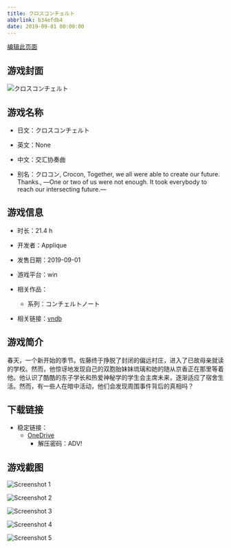 ```yaml
---
title: クロスコンチェルト
abbrlink: b34efdb4
date: 2019-09-01 00:00:00
---
```

[编辑此页面](https://github.com/ACG-3/ADV3-source/blob/main/source/_posts/games/%E3%82%AF%E3%83%AD%E3%82%B9%E3%82%B3%E3%83%B3%E3%83%81%E3%82%A7%E3%83%AB%E3%83%88.md)

## 游戏封面

![クロスコンチェルト](https://pan.timero.xyz/onedrive/img_lib_001/%E3%82%AF%E3%83%AD%E3%82%B9%E3%82%B3%E3%83%B3%E3%83%81%E3%82%A7%E3%83%AB%E3%83%88_cover.avif)


## 游戏名称

- 日文：クロスコンチェルト
- 英文：None
- 中文：交汇协奏曲

- 别名：クロコン, Crocon, Together, we all were able to create our future. Thanks., ―One or two of us were not enough. It took everybody to reach our intersecting future.―


## 游戏信息

- 时长：21.4 h
- 开发者：Applique
- 发售日期：2019-09-01
- 游戏平台：win
- 相关作品：
   - 系列：コンチェルトノート

- 相关链接：[vndb](https://vndb.org/v21647)


## 游戏简介

春天，一个新开始的季节。佐藤终于挣脱了封闭的偏远村庄，进入了已故母亲就读的学校。然而，他惊讶地发现自己的双胞胎妹妹琉璃和她的随从京香正在那里等着他。他认识了酷酷的东子学长和热爱神秘学的学生会主席未来，逐渐适应了宿舍生活。然而，有一些人在暗中活动，他们会发现周围事件背后的真相吗？




## 下载链接

- 稳定链接：
    - [OneDrive](https://pan.timero.xyz/onedrive/adv_lib_001/%E3%82%AF%E3%83%AD%E3%82%B9%E3%82%B3%E3%83%B3%E3%83%81%E3%82%A7%E3%83%AB%E3%83%88)
        - 解压密码：ADV!



## 游戏截图


![Screenshot 1](https://pan.timero.xyz/onedrive/img_lib_001/%E3%82%AF%E3%83%AD%E3%82%B9%E3%82%B3%E3%83%B3%E3%83%81%E3%82%A7%E3%83%AB%E3%83%88_Screenshot_1.avif)

![Screenshot 2](https://pan.timero.xyz/onedrive/img_lib_001/%E3%82%AF%E3%83%AD%E3%82%B9%E3%82%B3%E3%83%B3%E3%83%81%E3%82%A7%E3%83%AB%E3%83%88_Screenshot_2.avif)

![Screenshot 3](https://pan.timero.xyz/onedrive/img_lib_001/%E3%82%AF%E3%83%AD%E3%82%B9%E3%82%B3%E3%83%B3%E3%83%81%E3%82%A7%E3%83%AB%E3%83%88_Screenshot_3.avif)

![Screenshot 4](https://pan.timero.xyz/onedrive/img_lib_001/%E3%82%AF%E3%83%AD%E3%82%B9%E3%82%B3%E3%83%B3%E3%83%81%E3%82%A7%E3%83%AB%E3%83%88_Screenshot_4.avif)

![Screenshot 5](https://pan.timero.xyz/onedrive/img_lib_001/%E3%82%AF%E3%83%AD%E3%82%B9%E3%82%B3%E3%83%B3%E3%83%81%E3%82%A7%E3%83%AB%E3%83%88_Screenshot_5.avif)

